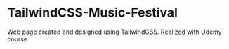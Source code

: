 # TailwindCSS-Music-Festival
Web page created and designed using TailwindCSS. Realized with Udemy course
